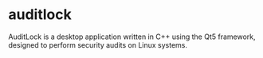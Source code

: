 # auditlock
 AuditLock is a desktop application written in C++ using the Qt5 framework, designed to perform security audits on Linux systems.
